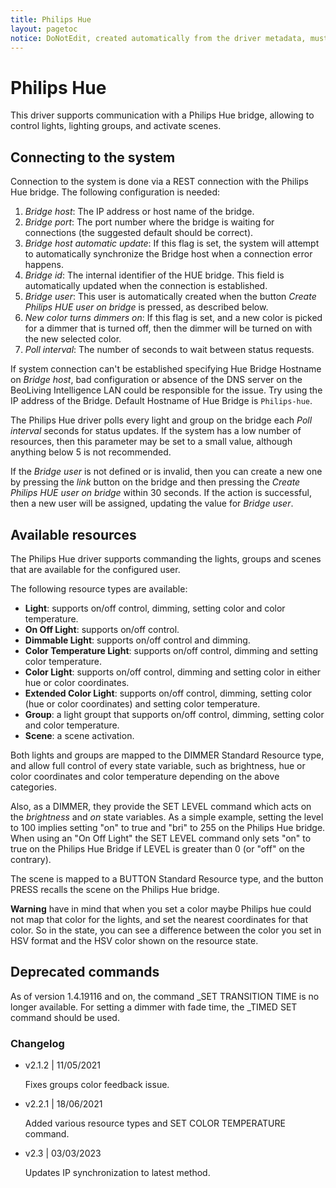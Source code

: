 ```yaml
---
title: Philips Hue
layout: pagetoc
notice: DoNotEdit, created automatically from the driver metadata, must be updated on the driver itself
---
```

Philips Hue
===============================

This driver supports communication with a Philips Hue bridge,
allowing to control lights, lighting groups, and activate scenes.

Connecting to the system
--------------------------------

Connection to the system is done via a REST connection with the
Philips Hue bridge. The following configuration is needed:

 1. *Bridge host*: The IP address or host name of the bridge.
 2. *Bridge port*: The port number where the bridge is waiting for
connections (the suggested default should be correct).
 3. *Bridge host automatic update*: If this flag is set, the system
will attempt to automatically synchronize the Bridge host when a
connection error happens.
 4. *Bridge id*: The internal identifier of the HUE bridge. This field
is automatically updated when the connection is established.
 5. *Bridge user*: This user is automatically created when the button
    *Create Philips HUE user on bridge* is pressed, as described below.
 6. *New color turns dimmers on*: If this flag is set, and a new color
is picked for a dimmer that is turned off, then the dimmer will be
turned on with the new selected color.
 7. *Poll interval*: The number of seconds to wait between status
requests.

If system connection can't be established specifying Hue Bridge Hostname
on *Bridge host*, bad configuration or absence of the DNS server on the
BeoLiving Intelligence LAN could be responsible for the issue.
Try using the IP address of the Bridge. Default Hostname of Hue Bridge
is ```Philips-hue```.

The Philips Hue driver polls every light and group on the bridge each
*Poll interval* seconds for status updates. If the system has a low
number of resources, then this parameter may be set to a small value,
although anything below 5 is not recommended.

If the *Bridge user* is not defined or is invalid, then you can create a new
one by pressing the *link* button on the bridge and then pressing the *Create
Philips HUE user on bridge* within 30 seconds. If the action is successful,
then a new user will be assigned, updating the value for *Bridge user*.

Available resources
--------------------------------

The Philips Hue driver supports commanding the lights, groups
and scenes that are available for the configured user.

The following resource types are available:

 - **Light**: supports on/off control, dimming, setting color and color
temperature.
 - **On Off Light**: supports on/off control.
 - **Dimmable Light**: supports on/off control and dimming.
 - **Color Temperature Light**: supports on/off control, dimming and setting
color temperature.
 - **Color Light**: supports on/off control, dimming and setting color in either
hue or color coordinates.
 - **Extended Color Light**: supports on/off control, dimming, setting color (hue
or color coordinates) and setting color temperature.
 - **Group**: a light groupt that supports on/off control, dimming, setting color
and color temperature.
 - **Scene**: a scene activation.

Both lights and groups are mapped to the DIMMER Standard Resource
type, and allow full control of every state variable, such as
brightness, hue or color coordinates and color temperature depending on the above
categories. 

Also, as a DIMMER, they provide the SET LEVEL command which acts
on the *brightness* and *on* state variables. As a simple example,
setting the level to 100 implies setting "on" to true and "bri" to
255 on the Philips Hue bridge. 
When using an "On Off Light" the SET LEVEL command only sets "on"
to true on the Philips Hue Bridge if LEVEL is greater than 0 (or
"off" on the contrary). 

The scene is mapped to a BUTTON Standard Resource type, and the button
PRESS recalls the scene on the Philips Hue bridge.

**Warning** have in mind that when you set a color maybe Philips hue could not map
that color for the lights, and set the nearest coordinates for that color. So in the state,
you can see a difference between the color you set in HSV format and the HSV color shown
on the resource state.

Deprecated commands
--------------------------------
As of version 1.4.19116 and on, the command _SET TRANSITION TIME
is no longer available. For setting a dimmer with fade time,
the _TIMED SET command should be used.

### Changelog

 - v2.1.2 | 11/05/2021

    Fixes groups color feedback issue.
 - v2.2.1 | 18/06/2021

    Added various resource types and SET COLOR TEMPERATURE command.

 - v2.3 | 03/03/2023

    Updates IP synchronization to latest method.
